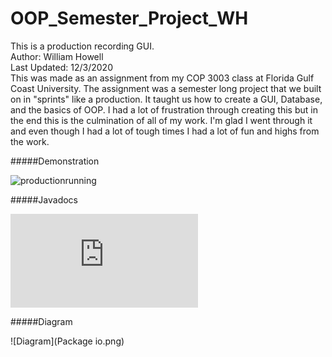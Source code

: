 # OOP_Semester_Project_WH

This is a production recording GUI. <br />
Author: William Howell <br />
Last Updated: 12/3/2020 <br />
This was made as an assignment from my COP 3003 class at
Florida Gulf Coast University. The assignment was a semester 
long project that we built on in "sprints" like a production.
It taught us how to create a GUI, Database, and the basics of OOP.
I had a lot of frustration through creating this but in the end this
is the culmination of all of my work. I'm glad I went through it 
and even though I had a lot of tough times I had a lot of fun and
highs from the work.

#####Demonstration
<br />

![productionrunning](https://media.giphy.com/media/zomn3HpxEKhqKIdwQy/giphy.gif)

#####Javadocs
<br />

![JavaDocs](https://github.com/willgame10/OOP_Semester_Project_WH/docs/index.html)

#####Diagram
<br />

![Diagram](Package io.png)